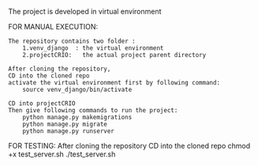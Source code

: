 The project is developed in virtual environment


FOR MANUAL EXECUTION:

    The repository contains two folder :
        1.venv_django  : the virtual environment
        2.projectCRIO:   the actual project parent directory
        
    After cloning the repository, 
    CD into the cloned repo
    activate the virtual environment first by following command:
        source venv_django/bin/activate
        
    CD into projectCRIO
    Then give following commands to run the project:
        python manage.py makemigrations
        python manage.py migrate
        python manage.py runserver
        
        
FOR TESTING:
    After cloning the repository
    CD into the cloned repo
    chmod +x test_server.sh
    ./test_server.sh
